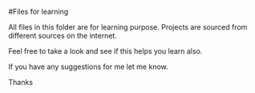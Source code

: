 #Files for learning

All files in this folder are for learning purpose. Projects are sourced from different sources on the internet.

Feel free to take a look and see if this helps you learn also. 

If you have any suggestions for me let me know.

Thanks
